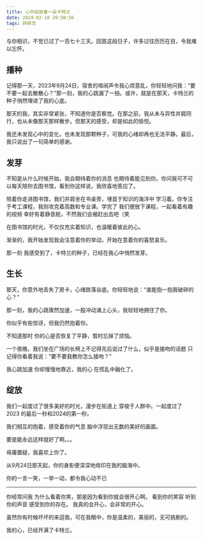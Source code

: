 ```yaml
---
title: 心中绽放着一朵卡特兰
date: 2024-02-10 20:50:56
tags: 碎碎念
---
```

与你相识，不觉已过了一百七十三天。回首这段日子，许多过往历历在目，令我难以忘怀。

## 播种

记得那一天，2023年9月24日，宿舍的喧闹声令我心烦意乱，你轻轻地问我：“要不要一起去散散心？”那一刻，我的心跳漏了一拍。或许，就是在那天，卡特兰的种子悄然埋进了我的心底。

那天的我，其实非常紧张，不知道你是否察觉。在那之前，我从未与异性并肩同行，也从未像那天那样散步。但那天的感受，却是如此的愉悦。

我还未发现心中的变化，也未发现那颗种子，可我的心绪却再也无法平静。最后，我只说出了一句简单的感谢。

## 发芽

不知是从什么时候开始，我会期待着你的消息 也期待着能见到你。你问我可不可以每天陪你去图书馆，看到你这样说，我欣喜地答应了。

陪着你走进图书馆，我们并肩坐在书桌旁，埋首于知识的海洋中 学习着。你专注于考工课程，我则攻克着高数和专业课。学完了 我们便放下课程，一起看着有趣的视频 幸好有着静音舱，不然我们会被赶出去吧（笑

在图书馆的时光，不仅仅充实着知识，也温暖着彼此的心。

渐渐的，我开始发现我会注意着你的举动，开始在意着你的喜怒哀乐。

那一刻 我感受到了，卡特兰的种子，已经在我心中悄然发芽。

## 生长

那天，你意外地丢失了房卡，心绪跌落谷底。你轻轻地说：“谁能抱一抱我破碎的心？”

那一刻，我的心跳骤然加速，一股冲动涌上心头，我轻轻地拥住了你。

你似乎有些惊讶，但我仍然抱着你。

不知道那时 你的心是否恢复了平静，暂时忘掉了烦恼。

一个夜晚，我们坐在广场的长椅上不记得先后说过了什么，似乎是接吻的话题 只记得你看着我说：”要不要我教你怎么接吻？"

我心跳加速 你却慢慢地靠近，我的心 在慌乱中融化了。

## 绽放

我们一起度过了很多美好的时光，漫步在街道上 穿梭于人群中。一起度过了 2023 的最后一秒和2024的第一秒。

我们相互的抱着，感受着你的气息 脑中浮现出无数的美好的画面。

要是能永远这样就好了啊。。。

毋庸置疑，我喜欢上你了。

从9月24日那天起，你的身影便深深地烙印在我的脑海中。

你的一言一笑，一举一动，都令我心动不已

---
你经常问我 为什么看着你笑，那是因为看到你就会很开心啊。
看到你的笑容 听到你的声音 感受到你的存在。
我真的会开心，会非常的开心。

虽然你有时候坏坏的来逗我，可在我眼中，你是温柔的，美丽的，无可挑剔的。

我的心，已经开满了卡特兰。

